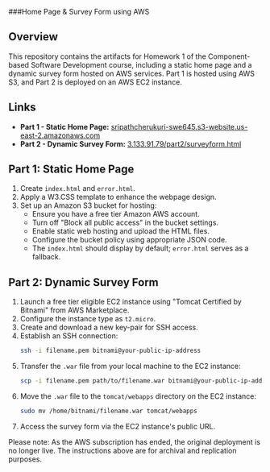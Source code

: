 ###Home Page & Survey Form using AWS

## Overview
This repository contains the artifacts for Homework 1 of the Component-based Software Development course, including a static home page and a dynamic survey form hosted on AWS services. Part 1 is hosted using AWS S3, and Part 2 is deployed on an AWS EC2 instance.

## Links
- **Part 1 - Static Home Page:** [sripathcherukuri-swe645.s3-website.us-east-2.amazonaws.com](http://sripathcherukuri-swe645.s3-website.us-east-2.amazonaws.com/)
- **Part 2 - Dynamic Survey Form:** [3.133.91.79/part2/surveyform.html](https://3.133.91.79/part2/surveyform.html)

## Part 1: Static Home Page
1. Create `index.html` and `error.html`.
2. Apply a W3.CSS template to enhance the webpage design.
3. Set up an Amazon S3 bucket for hosting:
    - Ensure you have a free tier Amazon AWS account.
    - Turn off "Block all public access" in the bucket settings.
    - Enable static web hosting and upload the HTML files.
    - Configure the bucket policy using appropriate JSON code.
    - The `index.html` should display by default; `error.html` serves as a fallback.

## Part 2: Dynamic Survey Form
1. Launch a free tier eligible EC2 instance using "Tomcat Certified by Bitnami" from AWS Marketplace.
2. Configure the instance type as `t2.micro`.
3. Create and download a new key-pair for SSH access.
4. Establish an SSH connection:
    ```bash
    ssh -i filename.pem bitnami@your-public-ip-address
    ```
5. Transfer the `.war` file from your local machine to the EC2 instance:
    ```bash
    scp -i filename.pem path/to/filename.war bitnami@your-public-ip-address
    ```
6. Move the `.war` file to the `tomcat/webapps` directory on the EC2 instance:
    ```bash
    sudo mv /home/bitnami/filename.war tomcat/webapps
    ```
7. Access the survey form via the EC2 instance's public URL.

Please note: As the AWS subscription has ended, the original deployment is no longer live. The instructions above are for archival and replication purposes.
